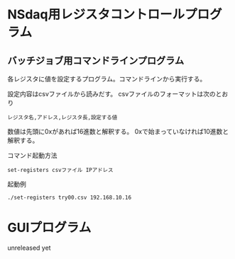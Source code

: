 # NSdaq用レジスタコントロールプログラム

## バッチジョブ用コマンドラインプログラム

各レジスタに値を設定するプログラム。コマンドラインから実行する。

設定内容はcsvファイルから読みだす。
csvファイルのフォーマットは次のとおり

```
レジスタ名,アドレス,レジスタ長,設定する値
```

数値は先頭に0xがあれば16進数と解釈する。
0xで始まっていなければ10進数と解釈する。

コマンド起動方法

```
set-registers csvファイル IPアドレス
```

起動例
```
./set-registers try00.csv 192.168.10.16
```

# GUIプログラム

unreleased yet

